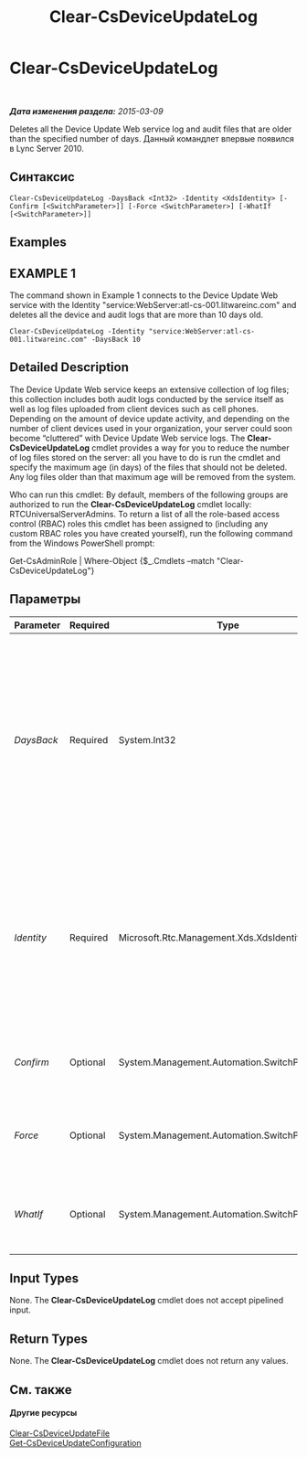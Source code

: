 ﻿---
title: Clear-CsDeviceUpdateLog
TOCTitle: Clear-CsDeviceUpdateLog
ms:assetid: 9e549484-b79b-47ef-b83b-13a6e20b0c80
ms:mtpsurl: https://technet.microsoft.com/ru-ru/library/Gg412738(v=OCS.15)
ms:contentKeyID: 49310687
ms.date: 05/19/2016
mtps_version: v=OCS.15
ms.translationtype: HT
---

# Clear-CsDeviceUpdateLog

 

_**Дата изменения раздела:** 2015-03-09_

Deletes all the Device Update Web service log and audit files that are older than the specified number of days. Данный командлет впервые появился в Lync Server 2010.

## Синтаксис

    Clear-CsDeviceUpdateLog -DaysBack <Int32> -Identity <XdsIdentity> [-Confirm [<SwitchParameter>]] [-Force <SwitchParameter>] [-WhatIf [<SwitchParameter>]]

## Examples

## EXAMPLE 1

The command shown in Example 1 connects to the Device Update Web service with the Identity "service:WebServer:atl-cs-001.litwareinc.com" and deletes all the device and audit logs that are more than 10 days old.

    Clear-CsDeviceUpdateLog -Identity "service:WebServer:atl-cs-001.litwareinc.com" -DaysBack 10

## Detailed Description

The Device Update Web service keeps an extensive collection of log files; this collection includes both audit logs conducted by the service itself as well as log files uploaded from client devices such as cell phones. Depending on the amount of device update activity, and depending on the number of client devices used in your organization, your server could soon become “cluttered” with Device Update Web service logs. The **Clear-CsDeviceUpdateLog** cmdlet provides a way for you to reduce the number of log files stored on the server: all you have to do is run the cmdlet and specify the maximum age (in days) of the files that should not be deleted. Any log files older than that maximum age will be removed from the system.

Who can run this cmdlet: By default, members of the following groups are authorized to run the **Clear-CsDeviceUpdateLog** cmdlet locally: RTCUniversalServerAdmins. To return a list of all the role-based access control (RBAC) roles this cmdlet has been assigned to (including any custom RBAC roles you have created yourself), run the following command from the Windows PowerShell prompt:

Get-CsAdminRole | Where-Object {$\_.Cmdlets –match "Clear-CsDeviceUpdateLog"}

## Параметры


<table>
<colgroup>
<col style="width: 25%" />
<col style="width: 25%" />
<col style="width: 25%" />
<col style="width: 25%" />
</colgroup>
<thead>
<tr class="header">
<th>Parameter</th>
<th>Required</th>
<th>Type</th>
<th>Description</th>
</tr>
</thead>
<tbody>
<tr class="odd">
<td><p><em>DaysBack</em></p></td>
<td><p>Required</p></td>
<td><p>System.Int32</p></td>
<td><p>Maximum age (in days) of the log files to be maintained. All log files older than the value specified using the DaysBack parameter will be deleted. For example, if you set DaysBack to 7 then any log files more than seven days old will be removed.</p>
<p>This parameter can be set to any integer value between 1 and 30, inclusive.</p></td>
</tr>
<tr class="even">
<td><p><em>Identity</em></p></td>
<td><p>Required</p></td>
<td><p>Microsoft.Rtc.Management.Xds.XdsIdentity</p></td>
<td><p>Unique identifier of the service hosting the Device Update Web service log files. For example, this syntax clears Device Update Web service log files from the служб for the pool atl-cs-001.litwareinc.com: -Identity &quot;service:WebServer:atl-cs-001.litwareinc.com&quot;.</p></td>
</tr>
<tr class="odd">
<td><p><em>Confirm</em></p></td>
<td><p>Optional</p></td>
<td><p>System.Management.Automation.SwitchParameter</p></td>
<td><p>Запрашивает подтверждение перед выполнением команды.</p></td>
</tr>
<tr class="even">
<td><p><em>Force</em></p></td>
<td><p>Optional</p></td>
<td><p>System.Management.Automation.SwitchParameter</p></td>
<td><p>Suppresses the display of any non-fatal error message that might occur when running the command.</p></td>
</tr>
<tr class="odd">
<td><p><em>WhatIf</em></p></td>
<td><p>Optional</p></td>
<td><p>System.Management.Automation.SwitchParameter</p></td>
<td><p>Описывает, что произойдет при выполнении команды без реального выполнения команды.</p></td>
</tr>
</tbody>
</table>


## Input Types

None. The **Clear-CsDeviceUpdateLog** cmdlet does not accept pipelined input.

## Return Types

None. The **Clear-CsDeviceUpdateLog** cmdlet does not return any values.

## См. также

#### Другие ресурсы

[Clear-CsDeviceUpdateFile](clear-csdeviceupdatefile.md)  
[Get-CsDeviceUpdateConfiguration](get-csdeviceupdateconfiguration.md)

